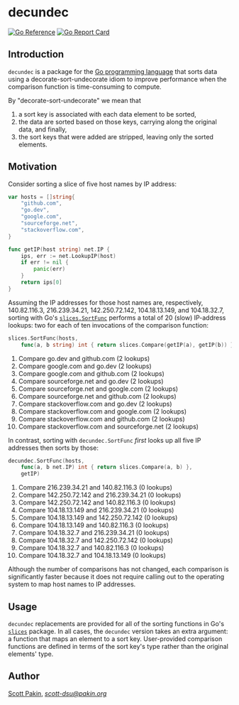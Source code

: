 decundec
========

[![Go Reference](https://pkg.go.dev/badge/github.com/spakin/decundec.svg)](https://pkg.go.dev/github.com/spakin/decundec) [![Go Report Card](https://goreportcard.com/badge/spakin/decundec)](https://goreportcard.com/report/spakin/decundec)

Introduction
------------

`decundec` is a package for the [Go programming language](http://go.dev/) that sorts data using a decorate-sort-undecorate idiom to improve performance when the comparison function is time-consuming to compute.

By "decorate-sort-undecorate" we mean that
1. a sort key is associated with each data element to be sorted,
2. the data are sorted based on those keys, carrying along the original data, and finally,
3. the sort keys that were added are stripped, leaving only the sorted elements.

Motivation
----------

Consider sorting a slice of five host names by IP address:
```Go
var hosts = []string{
    "github.com",
    "go.dev",
    "google.com",
    "sourceforge.net",
    "stackoverflow.com",
}

func getIP(host string) net.IP {
	ips, err := net.LookupIP(host)
	if err != nil {
		panic(err)
	}
	return ips[0]
}
```
Assuming the IP addresses for those host names are, respectively, 140.82.116.3, 216.239.34.21, 142.250.72.142, 104.18.13.149, and 104.18.32.7, sorting with Go's [`slices.SortFunc`](https://pkg.go.dev/slices#SortFunc) performs a total of 20 (slow) IP-address lookups: two for each of ten invocations of the comparison function:

```Go
slices.SortFunc(hosts,
    func(a, b string) int { return slices.Compare(getIP(a), getIP(b)) })
```

1. Compare go.dev and github.com (2 lookups)
2. Compare google.com and go.dev (2 lookups)
3. Compare google.com and github.com (2 lookups)
4. Compare sourceforge.net and go.dev (2 lookups)
5. Compare sourceforge.net and google.com (2 lookups)
6. Compare sourceforge.net and github.com (2 lookups)
7. Compare stackoverflow.com and go.dev (2 lookups)
8. Compare stackoverflow.com and google.com (2 lookups)
9. Compare stackoverflow.com and github.com (2 lookups)
10. Compare stackoverflow.com and sourceforge.net (2 lookups)

In contrast, sorting with `decundec.SortFunc` _first_ looks up all five IP addresses then sorts by those:

```Go
decundec.SortFunc(hosts,
    func(a, b net.IP) int { return slices.Compare(a, b) },
    getIP)
```

1. Compare 216.239.34.21 and 140.82.116.3 (0 lookups)
2. Compare 142.250.72.142 and 216.239.34.21 (0 lookups)
3. Compare 142.250.72.142 and 140.82.116.3 (0 lookups)
4. Compare 104.18.13.149 and 216.239.34.21 (0 lookups)
5. Compare 104.18.13.149 and 142.250.72.142 (0 lookups)
6. Compare 104.18.13.149 and 140.82.116.3 (0 lookups)
7. Compare 104.18.32.7 and 216.239.34.21 (0 lookups)
8. Compare 104.18.32.7 and 142.250.72.142 (0 lookups)
9. Compare 104.18.32.7 and 140.82.116.3 (0 lookups)
10. Compare 104.18.32.7 and 104.18.13.149 (0 lookups)

Although the number of comparisons has not changed, each comparison is significantly faster because it does not require calling out to the operating system to map host names to IP addresses.

Usage
-----

`decundec` replacements are provided for all of the sorting functions in Go's [`slices`](https://pkg.go.dev/slices) package.  In all cases, the `decundec` version takes an extra argument: a function that maps an element to a sort key.  User-provided comparison functions are defined in terms of the sort key's type rather than the original elements' type.


Author
------

[Scott Pakin](http://www.pakin.org/~scott/), *scott-dsu@pakin.org*

